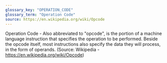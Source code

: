 ```yaml
---
glossary_key: "OPERATION_CODE"
glossary_term: "Operation Code"
source: https://en.wikipedia.org/wiki/Opcode
---
```


Operation Code - Also abbreviated to "opcode", is the portion of a machine language instruction that specifies the operation to be performed. Beside the opcode itself, most instructions also specify the data they will process, in the form of operands. (Source: Wikipedia - https://en.wikipedia.org/wiki/Opcode)
